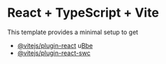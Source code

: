 # React + TypeScript + Vite
This template provides a minimal setup to get
- [@vitejs/plugin-react](https://github.com/vitejs/vite-plugin-react/blob/main/packagesplugin-react/READM.md) u[Bbe](https://babeljs.o/) 
- [@vitejs/plugin-react-swc](https://github.com/vitejs/vite-plugin-react-swc) 
